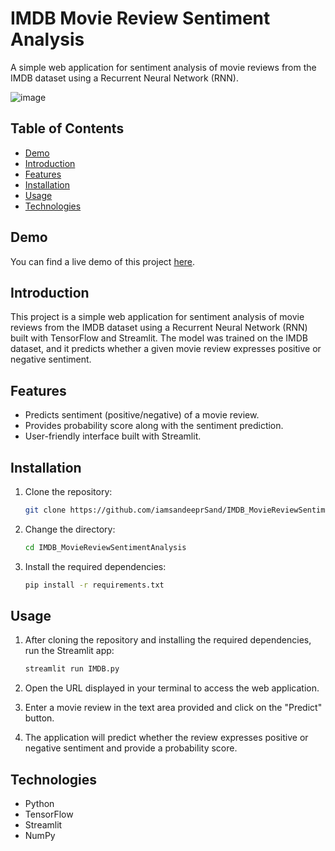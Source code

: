 # IMDB Movie Review Sentiment Analysis

A simple web application for sentiment analysis of movie reviews from the IMDB dataset using a Recurrent Neural Network (RNN).

![image](https://github.com/iamsandeeprSand/IMDB_MovieReviewSentimentAnalysis/assets/139530620/87d9346f-67d8-493d-ad34-e1f0950f7625)


## Table of Contents

- [Demo](#demo)
- [Introduction](#introduction)
- [Features](#features)
- [Installation](#installation)
- [Usage](#usage)
- [Technologies](#technologies)

## Demo

You can find a live demo of this project [here](#).

## Introduction

This project is a simple web application for sentiment analysis of movie reviews from the IMDB dataset using a Recurrent Neural Network (RNN) built with TensorFlow and Streamlit. The model was trained on the IMDB dataset, and it predicts whether a given movie review expresses positive or negative sentiment.

## Features

- Predicts sentiment (positive/negative) of a movie review.
- Provides probability score along with the sentiment prediction.
- User-friendly interface built with Streamlit.

## Installation

1. Clone the repository:

   ```bash
   git clone https://github.com/iamsandeeprSand/IMDB_MovieReviewSentimentAnalysis.git
   ```

2. Change the directory:

   ```bash
   cd IMDB_MovieReviewSentimentAnalysis
   ```

3. Install the required dependencies:

   ```bash
   pip install -r requirements.txt
   ```

## Usage

1. After cloning the repository and installing the required dependencies, run the Streamlit app:

   ```bash
   streamlit run IMDB.py
   ```

2. Open the URL displayed in your terminal to access the web application.
3. Enter a movie review in the text area provided and click on the "Predict" button.
4. The application will predict whether the review expresses positive or negative sentiment and provide a probability score.

## Technologies

- Python
- TensorFlow
- Streamlit
- NumPy

